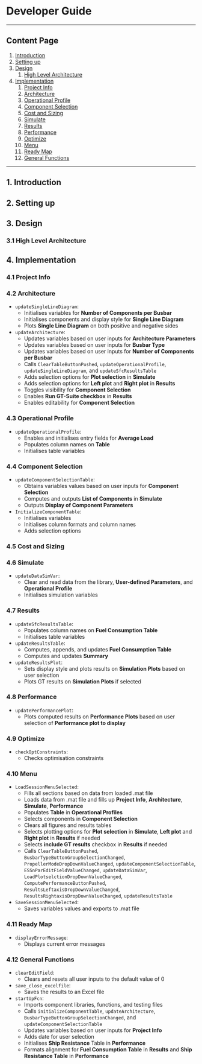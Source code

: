 # Developer Guide

-----

## Content Page
1. [Introduction](#1-introduction)
2. [Setting up](#2-setting-up)
3. [Design](#3-design)
    1. [High Level Architecture](#31-high-level-architecture)
4. [Implementation](#4-implementation)
    1. [Project Info](#41-project-info)
    2. [Architecture](#42-architecture)
    3. [Operational Profile](#43-operational-profile)
    4. [Component Selection](#44-component-selection)
    5. [Cost and Sizing](#45-cost-and-sizing)
    6. [Simulate](#46-simulate)
    7. [Results](#47-results)
    8. [Performance](#48-performance)
    9. [Optimize](#49-optimize)
    10. [Menu](#410-menu)
    11. [Ready Map](#411-ready-map)
    12. [General Functions](#412-general-functions)

-----

## 1. Introduction

## 2. Setting up

## 3. Design
### 3.1 High Level Architecture

## 4. Implementation
### 4.1 Project Info

### 4.2 Architecture
* `updateSingleLineDiagram`:
  * Initialises variables for **Number of Components per Busbar**
  * Initialises components and display style for **Single Line Diagram**
  * Plots **Single Line Diagram** on both positive and negative sides
* `updateArchitecture`:
  * Updates variables based on user inputs for **Architecture Parameters**
  * Updates variables based on user inputs for **Busbar Type**
  * Updates variables based on user inputs for **Number of Components per Busbar**
  * Calls `ClearTableButtonPushed`, `updateOperationalProfile`, `updateSingleLineDiagram`, and `updateSfcResultsTable`
  * Adds selection options for **Plot selection** in **Simulate**
  * Adds selection options for **Left plot** and **Right plot** in **Results**
  * Toggles visibility for **Component Selection**
  * Enables **Run GT-Suite checkbox** in **Results**
  * Enables editability for **Component Selection**
  
### 4.3 Operational Profile
* `updateOperationalProfile`:
  * Enables and initialises entry fields for **Average Load**
  * Populates column names on **Table**
  * Initialises table variables

### 4.4 Component Selection
* `updateComponentSelectionTable`:
  * Obtains variables values based on user inputs for **Component Selection**
  * Computes and outputs **List of Components** in **Simulate**
  * Outputs **Display of Component Parameters**
* `InitializeComponentTable`:
  * Initialises variables
  * Initialises column formats and column names
  * Adds selection options 

### 4.5 Cost and Sizing

### 4.6 Simulate
* `updateDataSimVar`:
  * Clear and read data from the library, **User-defined Parameters**, and **Operational Profile**
  * Initialises simulation variables

### 4.7 Results
* `updateSfcResultsTable`:
  * Populates column names on **Fuel Consumption Table**
  * Initialises table variables
* `updateResultsTable`:
  * Computes, appends, and updates **Fuel Consumption Table**
  * Computes and updates **Summary**
* `updateResultsPlot`:
  * Sets display style and plots results on **Simulation Plots** based on user selection
  * Plots GT results on **Simulation Plots** if selected

### 4.8 Performance
* `updatePerformancePlot`:
  * Plots computed results on **Performance Plots** based on user selection of **Performance plot to display**

### 4.9 Optimize
* `checkOptConstraints`:
  * Checks optimisation constraints

### 4.10 Menu
* `LoadSessionMenuSelected`:
  * Fills all sections based on data from loaded .mat file
  * Loads data from .mat file and fills up **Project Info**, **Architecture**, **Simulate**, **Performance**
  * Populates **Table** in **Operational Profiles**
  * Selects components in **Component Selection**
  * Clears all figures and results tables
  * Selects plotting options for **Plot selection** in **Simulate**, **Left plot** and **Right plot** in **Results** if needed
  * Selects **include GT results** checkbox in **Results** if needed
  * Calls `ClearTableButtonPushed`, `BusbarTypeButtonGroupSelectionChanged`,
`PropellerModeDropDownValueChanged`, `updateComponentSelectionTable`, `ESSnParEditFieldValueChanged`, `updateDataSimVar`, 
`LoadPlotselctionDropDownValueChanged`, `ComputePerformanceButtonPushed`, `ResultsLeftaxisDropDownValueChanged`, 
`ResultsRightaxisDropDownValueChanged`, `updateResultsTable`
* `SaveSessionMenuSelected`:
  * Saves variables values and exports to .mat file

### 4.11 Ready Map
* `displayErrorMessage`:
  * Displays current error messages

### 4.12 General Functions
* `clearEditField`:
  * Clears and resets all user inputs to the default value of 0
* `save_close_excelfile`:
  * Saves the results to an Excel file
* `startUpFcn`:
  * Imports component libraries, functions, and testing files
  * Calls `initializeComponentTable`, `updateArchitecture`, `BusbarTypeButtonGroupSelectionChanged`, and `updateComponentSelectionTable`
  * Updates variables based on user inputs for **Project Info**
  * Adds date for user selection
  * Initialises **Ship Resistance** Table in **Performance**
  * Formats alignment for **Fuel Consumption Table** in **Results** and **Ship Resistance Table** in **Performance**

